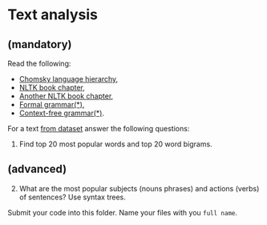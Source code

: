 # Text analysis #
## (mandatory) ##
Read the following:
- [Chomsky language hierarchy](https://en.wikipedia.org/wiki/Chomsky_hierarchy#The_hierarchy), 
- [NLTK book chapter](http://www.nltk.org/book/ch05.html),
- [Another NLTK book chapter](http://www.nltk.org/book_1ed/ch08.html),
- [Formal grammar(*)](https://en.wikipedia.org/wiki/Formal_grammar#The_syntax_of_grammars),
- [Context-free grammar(*)](https://en.wikipedia.org/wiki/Context-free_grammar).

For a text [from dataset](https://github.com/str-anger/hsu.ai/blob/master/code/datasets/nlp/the%20old%20man%20and%20the%20sea.txt) answer the following questions:
1. Find top 20 most popular words and top 20 word bigrams.

## (advanced) ##
2. What are the most popular subjects (nouns phrases) and actions (verbs) of sentences? Use syntax trees.

Submit your code into this folder. Name your files with you `full name`.
